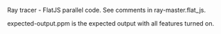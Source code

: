 Ray tracer - FlatJS parallel code.  See comments in ray-master.flat_js.

expected-output.ppm is the expected output with all features turned on.
